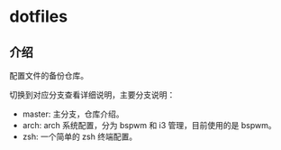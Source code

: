 # dotfiles

## 介绍

配置文件的备份仓库。

切换到对应分支查看详细说明，主要分支说明：

- master: 主分支，仓库介绍。
- arch: arch 系统配置，分为 bspwm 和 i3 管理，目前使用的是 bspwm。
- zsh: 一个简单的 zsh 终端配置。